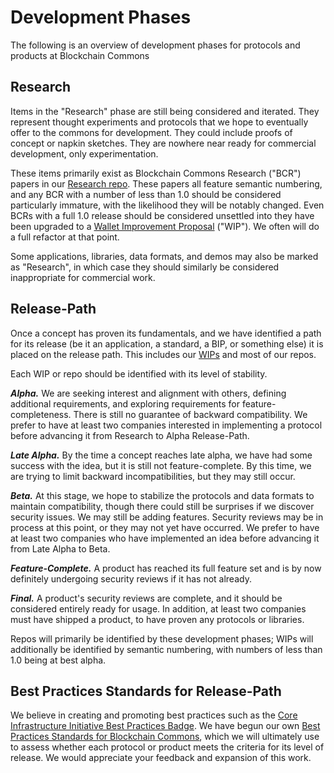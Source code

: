 # Development Phases

The following is an overview of development phases for protocols and products at Blockchain Commons

## Research

Items in the "Research" phase are still being considered and iterated. They represent thought experiments and protocols that we hope to eventually offer to the commons for development. They could include proofs of concept or napkin sketches. They are nowhere near ready for commercial development, only experimentation.

These items primarily exist as Blockchain Commons Research ("BCR") papers in our [Research repo](https://github.com/BlockchainCommons/Research). These papers all feature semantic numbering, and any BCR with a number of less than 1.0 should be considered particularly immature, with the likelihood they will be notably changed. Even BCRs with a full 1.0 release should be considered unsettled into they have been upgraded to a [Wallet Improvement Proposal](https://github.com/BlockchainCommons/wips) ("WIP"). We often will do a full refactor at that point.

Some applications, libraries, data formats, and demos may also be marked as "Research", in which case they should similarly be considered inappropriate for commercial work.

## Release-Path

Once a concept has proven its fundamentals, and we have identified a path for its release (be it an application, a standard, a BIP, or something else) it is placed on the release path. This includes our [WIPs](https://github.com/BlockchainCommons/wips) and most of our repos.

Each WIP or repo should be identified with its level of stability.

***Alpha.*** We are seeking interest and alignment with others, defining additional requirements, and exploring requirements for feature-completeness. There is still no guarantee of backward compatibility. We prefer to have at least two companies interested in implementing a protocol before advancing it from Research to Alpha Release-Path.

***Late Alpha.*** By the time a concept reaches late alpha, we have had some success with the idea, but it is still not feature-complete. By this time, we are trying to limit backward incompatibilities, but they may still occur.

***Beta.*** At this stage, we hope to stabilize the protocols and data formats to maintain compatibility, though there could still be surprises if we discover security issues. We may still be adding features. Security reviews may be in process at this point, or they may not yet have occurred. We prefer to have at least two companies who have implemented an idea before advancing it from Late Alpha to Beta.

***Feature-Complete.*** A product has reached its full feature set and is by now definitely undergoing security reviews if it has not already.

***Final.*** A product's security reviews are complete, and it should be considered entirely ready for usage. In addition, at least two companies must have shipped a product, to have proven any protocols or libraries.

Repos will primarily be identified by these development phases; WIPs will additionally be identified by semantic numbering, with numbers of less than 1.0 being at best alpha.

## Best Practices Standards for Release-Path

We believe in creating and promoting best practices such as the [Core Infrastructure Initiative Best Practices Badge](https://github.com/coreinfrastructure/best-practices-badge). We have begun our own [Best Practices Standards for Blockchain Commons](release-path-standards.md), which we will ultimately use to assess whether each protocol or product meets the criteria for its level of release. We would appreciate your feedback and expansion of this work.
